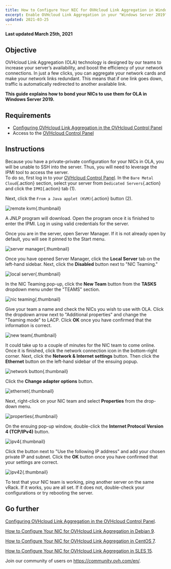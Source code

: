 ```yaml
---
title: How to Configure Your NIC for OVHcloud Link Aggregation in Windows Server 2019
excerpt: Enable OVHcloud Link Aggregation in your "Windows Server 2019" server
updated: 2021-03-25
---
```


**Last updated March 25th, 2021**

## Objective

OVHcloud Link Aggregation (OLA) technology is designed by our teams to increase your server’s availability, and boost the efficiency of your network connections. In just a few clicks, you can aggregate your network cards and make your network links redundant. This means that if one link goes down, traffic is automatically redirected to another available link.

**This guide explains how to bond your NICs to use them for OLA in Windows Server 2019.**  

## Requirements

- [Configuring OVHcloud Link Aggregation in the OVHcloud Control Panel](/pages/cloud/dedicated/ola-enable-manager)
- Access to the [OVHcloud Control Panel](https://ca.ovh.com/auth/?action=gotomanager&from=https://www.ovh.com.au/&ovhSubsidiary=au)

## Instructions

Because you have a private-private configuration for your NICs in OLA, you will be unable to SSH into the server. Thus, you will need to leverage the IPMI tool to access the server.
<br>To do so, first log in to your [OVHcloud Control Panel](https://ca.ovh.com/auth/?action=gotomanager&from=https://www.ovh.com.au/&ovhSubsidiary=au). In the `Bare Metal Cloud`{.action} section, select your server from `Dedicated Servers`{.action} and click the `IPMI`{.action} tab (1).

Next, click the `From a Java applet (KVM)`{.action} button (2).

![remote kvm](images/remote_kvm2022.png){.thumbnail}

A JNLP program will download. Open the program once it is finished to enter the IPMI. Log in using valid credentials for the server.

Once you are in the server, open Server Manager. If it is not already open by default, you will see it pinned to the Start menu.

![server manager](images/local_server.png){.thumbnail}

Once you have opened Server Manager, click the **Local Server** tab on the left-hand sidebar. Next, click the **Disabled** button next to "NIC Teaming."

![local server](images/server_manager.png){.thumbnail}

In the NIC Teaming pop-up, click the **New Team** button from the **TASKS** dropdown menu under the "TEAMS" section.

![nic teaming](images/nic_teaming.png){.thumbnail}

Give your team a name and check the NICs you wish to use with OLA. Click the dropdown arrow next to "Additional properties" and change the "Teaming mode" to LACP. Click **OK** once you have confirmed that the information is correct.

![new team](images/new_team.png){.thumbnail}

It could take up to a couple of minutes for the NIC team to come online. Once it is finished, click the network connection icon in the bottom-right corner.  Next, click the **Network &amp; Internet settings** button.  Then click the **Ethernet** button on the left-hand sidebar of the ensuing popup.

![network button](images/network_button.png){.thumbnail}

Click the **Change adapter options** button.

![ethernet](images/ethernet.png){.thumbnail}

Next, right-click on your NIC team and select **Properties** from the drop-down menu.

![properties](images/properties.png){.thumbnail}

On the ensuing pop-up window, double-click the **Internet Protocol Version 4 (TCP/IPv4)** button.

![ipv4](images/ipv4.png){.thumbnail}

Click the button next to "Use the following IP address" and add your chosen private IP and subnet. Click the **OK** button once you have confirmed that your settings are correct.

![ipv42](images/ipv42.png){.thumbnail}

To test that your NIC team is working, ping another server on the same vRack.  If it works, you are all set. If it does not, double-check your configurations or try rebooting the server.

## Go further

[Configuring OVHcloud Link Aggregation in the OVHcloud Control Panel](/pages/cloud/dedicated/ola-enable-manager).

[How to Configure Your NIC for OVHcloud Link Aggregation in Debian 9](/pages/cloud/dedicated/ola-enable-debian9).

[How to Configure Your NIC for OVHcloud Link Aggregation in CentOS 7](/pages/cloud/dedicated/ola-enable-centos7).

[How to Configure Your NIC for OVHcloud Link Aggregation in SLES 15](/pages/cloud/dedicated/ola-enable-sles15).

Join our community of users on <https://community.ovh.com/en/>.
